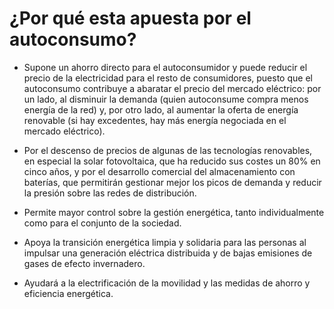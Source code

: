 


# ¿Por qué esta apuesta por el autoconsumo?

- Supone un ahorro directo para el autoconsumidor y puede reducir el precio de la electricidad
para el resto de consumidores, puesto que el autoconsumo contribuye a abaratar el precio
del mercado eléctrico: por un lado, al disminuir la demanda (quien autoconsume compra
menos energía de la red) y, por otro lado, al aumentar la oferta de energía renovable (si
hay excedentes, hay más energía negociada en el mercado eléctrico).

- Por el descenso de precios de algunas de las tecnologías renovables, en especial la solar
fotovoltaica, que ha reducido sus costes un 80% en cinco años, y por el desarrollo
comercial del almacenamiento con baterías, que permitirán gestionar mejor los picos de
demanda y reducir la presión sobre las redes de distribución.

- Permite mayor control sobre la gestión energética, tanto individualmente como para el
conjunto de la sociedad.
- Apoya la transición energética limpia y solidaria para las personas al impulsar una
generación eléctrica distribuida y de bajas emisiones de gases de efecto invernadero.
- Ayudará a la electrificación de la movilidad y las medidas de ahorro y eficiencia energética.